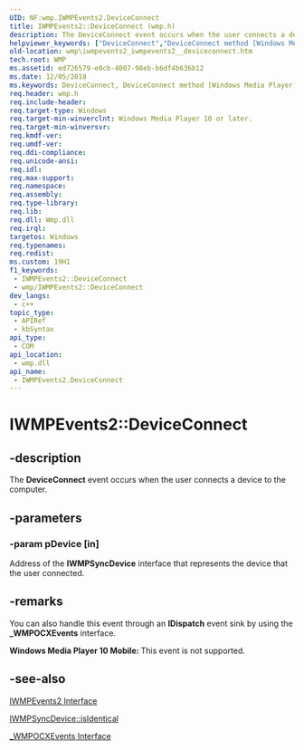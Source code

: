 ```yaml
---
UID: NF:wmp.IWMPEvents2.DeviceConnect
title: IWMPEvents2::DeviceConnect (wmp.h)
description: The DeviceConnect event occurs when the user connects a device to the computer.
helpviewer_keywords: ["DeviceConnect","DeviceConnect method [Windows Media Player]","DeviceConnect method [Windows Media Player]","IWMPEvents2 interface","IWMPEvents2 interface [Windows Media Player]","DeviceConnect method","IWMPEvents2.DeviceConnect","IWMPEvents2::DeviceConnect","IWMPEvents2DeviceConnect","wmp.iwmpevents2_iwmpevents2__deviceconnect","wmp/IWMPEvents2::DeviceConnect"]
old-location: wmp\iwmpevents2_iwmpevents2__deviceconnect.htm
tech.root: WMP
ms.assetid: ed726579-e0cb-4007-98eb-b6df4b636b12
ms.date: 12/05/2018
ms.keywords: DeviceConnect, DeviceConnect method [Windows Media Player], DeviceConnect method [Windows Media Player],IWMPEvents2 interface, IWMPEvents2 interface [Windows Media Player],DeviceConnect method, IWMPEvents2.DeviceConnect, IWMPEvents2::DeviceConnect, IWMPEvents2DeviceConnect, wmp.iwmpevents2_iwmpevents2__deviceconnect, wmp/IWMPEvents2::DeviceConnect
req.header: wmp.h
req.include-header: 
req.target-type: Windows
req.target-min-winverclnt: Windows Media Player 10 or later.
req.target-min-winversvr: 
req.kmdf-ver: 
req.umdf-ver: 
req.ddi-compliance: 
req.unicode-ansi: 
req.idl: 
req.max-support: 
req.namespace: 
req.assembly: 
req.type-library: 
req.lib: 
req.dll: Wmp.dll
req.irql: 
targetos: Windows
req.typenames: 
req.redist: 
ms.custom: 19H1
f1_keywords:
 - IWMPEvents2::DeviceConnect
 - wmp/IWMPEvents2::DeviceConnect
dev_langs:
 - c++
topic_type:
 - APIRef
 - kbSyntax
api_type:
 - COM
api_location:
 - wmp.dll
api_name:
 - IWMPEvents2.DeviceConnect
---
```


# IWMPEvents2::DeviceConnect


## -description

The <b>DeviceConnect</b> event occurs when the user connects a device to the computer.

## -parameters

### -param pDevice [in]

Address of the <b>IWMPSyncDevice</b> interface that represents the device that the user connected.

## -remarks

You can also handle this event through an <b>IDispatch</b> event sink by using the <b>_WMPOCXEvents</b> interface.

<b>Windows Media Player 10 Mobile: </b>This event is not supported.

## -see-also

<a href="https://docs.microsoft.com/windows/desktop/api/wmp/nn-wmp-iwmpevents2">IWMPEvents2 Interface</a>



<a href="https://docs.microsoft.com/windows/desktop/api/wmp/nf-wmp-iwmpsyncdevice-isidentical">IWMPSyncDevice::isIdentical</a>



<a href="https://docs.microsoft.com/windows/desktop/WMP/-wmpocxevents-interface">_WMPOCXEvents Interface</a>

